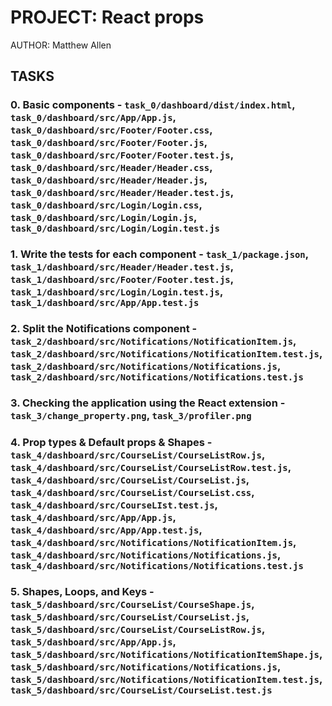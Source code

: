 # PROJECT: React props

AUTHOR: Matthew Allen

## TASKS

### 0. Basic components - `task_0/dashboard/dist/index.html`, `task_0/dashboard/src/App/App.js`, `task_0/dashboard/src/Footer/Footer.css`, `task_0/dashboard/src/Footer/Footer.js`, `task_0/dashboard/src/Footer/Footer.test.js`, `task_0/dashboard/src/Header/Header.css`, `task_0/dashboard/src/Header/Header.js`, `task_0/dashboard/src/Header/Header.test.js`, `task_0/dashboard/src/Login/Login.css`, `task_0/dashboard/src/Login/Login.js`, `task_0/dashboard/src/Login/Login.test.js`

### 1. Write the tests for each component - `task_1/package.json`, `task_1/dashboard/src/Header/Header.test.js`, `task_1/dashboard/src/Footer/Footer.test.js`, `task_1/dashboard/src/Login/Login.test.js`, `task_1/dashboard/src/App/App.test.js`

### 2. Split the Notifications component - `task_2/dashboard/src/Notifications/NotificationItem.js`, `task_2/dashboard/src/Notifications/NotificationItem.test.js`, `task_2/dashboard/src/Notifications/Notifications.js`, `task_2/dashboard/src/Notifications/Notifications.test.js`

### 3. Checking the application using the React extension - `task_3/change_property.png`, `task_3/profiler.png`

### 4. Prop types & Default props & Shapes - `task_4/dashboard/src/CourseList/CourseListRow.js`, `task_4/dashboard/src/CourseList/CourseListRow.test.js`, `task_4/dashboard/src/CourseList/CourseList.js`, `task_4/dashboard/src/CourseList/CourseList.css`, `task_4/dashboard/src/CourseLIst.test.js`, `task_4/dashboard/src/App/App.js`, `task_4/dashboard/src/App/App.test.js`, `task_4/dashboard/src/Notifications/NotificationItem.js`, `task_4/dashboard/src/Notifications/Notifications.js`, `task_4/dashboard/src/Notifications/Notifications.test.js`

### 5. Shapes, Loops, and Keys - `task_5/dashboard/src/CourseList/CourseShape.js`, `task_5/dashboard/src/CourseList/CourseList.js`, `task_5/dashboard/src/CourseList/CourseListRow.js`, `task_5/dashboard/src/App/App.js`, `task_5/dashboard/src/Notifications/NotificationItemShape.js`, `task_5/dashboard/src/Notifications/Notifications.js`, `task_5/dashboard/src/Notifications/NotificationItem.test.js`, `task_5/dashboard/src/CourseList/CourseList.test.js`

